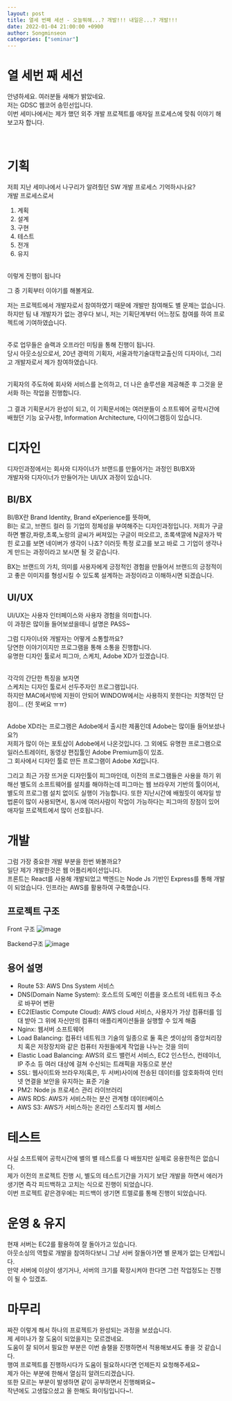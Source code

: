 ```yaml
---
layout: post
title: 열세 번째 세션 - 오늘뭐해...? 개발!!! 내일은...? 개발!!!
date: 2022-01-04 21:00:00 +0900
author: Songminseon
categories: ["seminar"]
---
```


# 열 세번 째 세선

안녕하세요. 여러분들 새해가 밝았네요. <br>
저는 GDSC 웹코어 송민선입니다. <br>
이번 세미나에서는 제가 했던 외주 개발 프로젝트를 애자일 프로세스에 맞춰 이야기 해보고자 합니다.

<br>

# 기획

저희 지난 세미나에서 나구리가 알려줬던 SW 개발 프로세스 기억하시나요?<br>
개발 프로세스로서 <br>

1. 계획
2. 설계
3. 구현
4. 테스트
5. 전개
6. 유지 <br><br>

이렇게 진행이 됩니다

그 중 기획부터 이야기를 해볼게요.

저는 프로젝트에서 개발자로서 참여하였기 때문에 개발만 참여해도 별 문제는 없습니다.<br>
하지만 팀 내 개발자가 없는 경우다 보니, 저는 기획단계부터 어느정도 참여를 하여 프로젝트에 기여하였습니다. <br><br>

주로 업무들은 슬랙과 오프라인 미팅을 통해 진행이 됩니다.<br>
당시 아웃소싱으로서, 20년 경력의 기획자, 서울과학기술대학교출신의 디자이너, 그리고 개발자로서 제가 참여하였습니다. <br><br>

기획자의 주도하에 회사와 서비스를 논의하고, 더 나은 솔루션을 제공해준 후 그것을 문서화 하는 작업을 진행합니다. <br><br>
그 결과 기획문서가 완성이 되고, 이 기획문서에는 여러분들이 소프트웨어 공학시간에 배웠던 기능 요구사항, Information Architecture, 다이어그램등이 있습니다.

# 디자인

디자인과정에서는 회사와 디자이너가 브랜드를 만들어가는 과정인 BI/BX와 <br>
개발자와 디자이너가 만들어가는 UI/UX 과정이 있습니다.

## BI/BX

BI/BX란 Brand Identity, Brand eXperience를 뜻하며,<br>
BI는 로고, 브랜드 컬러 등 기업의 정체성을 부여해주는 디자인과정입니다.
저희가 구글 하면 빨강,파랑,초록,노랑의 글씨가 써져있는 구글이 떠오르고,
초록색깔에 N글자가 박힌 로고를 보면 네이버가 생각이 나죠?
이러듯 특정 로고를 보고 바로 그 기업이 생각나게 만드는 과정이라고 보시면 될 것 같습니다.<br>

BX는 브랜드의 가치, 의미를 사용자에게 긍정적인 경험을 만들어서 브랜드의 긍정적이고 좋은 이미지를 형성시킬 수 있도록 설계하는 과정이라고 이해하시면 되겠습니다.

## UI/UX

UI/UX는 사용자 인터페이스와 사용자 경험을 의미합니다. <br>
이 과정은 많이들 들어보셨을테니 설명은 PASS~ <br>

그럼 디자이너와 개발자는 어떻게 소통할까요? <br>
당연한 이야기이지만 프로그램을 통해 소통을 진행합니다. <br>
유명한 디자인 툴로서 피그마, 스케치, Adobe XD가 있겠습니다.<br><br>

각각의 간단한 특징을 보자면<br>
스케치는 디자인 툴로서 선두주자인 프로그램입니다. <br>
하지만 MAC에서밖에 지원이 안되어 WINDOW에서는 사용하지 못한다는 치명적인 단점이... (전 못써요 ㅠㅠ)<br><br>

Adobe XD라는 프로그램은 Adobe에서 출시한 제품인데 Adobe는 많이들 들어보셨나요?)<br>
저희가 많이 아는 포토샵이 Adobe에서 나온것입니다. 그 외에도 유명한 프로그램으로 일러스트레이터, 동영상 편집툴인 Adobe Premium등이 있죠.<br>
그 회사에서 디자인 툴로 만든 프로그램이 Adobe Xd입니다.<br>

그리고 최근 가장 뜨거운 디자인툴이 피그마인데, 이전의 프로그램들은 사용을 하기 위해선 별도의 소프트웨어를 설치를 해야하는데 피그마는 웹 브라우저 기반의 툴이어서, 별도의 프로그램 설치 없이도 실행이 가능합니다. 또한 지난시간에 배웠듯이 에자일 방법론이 많이 사용되면서, 동시에 여러사람이 작업이 가능하다는 피그마의 장점이 있어
애자일 프로젝트에서 많이 선호됩니다.

# 개발

그럼 가장 중요한 개발 부분을 한번 봐볼까요?<br>
일단 제가 개발한것은 웹 어플리케이션입니다.<br>
프론트는 React를 사용해 개발되었고 백엔드는 Node Js 기반인 Express를 통해 개발이 되었습니다. 인프라는 AWS를 활용하여 구축했습니다.

## 프로젝트 구조

Front 구조
![image](https://user-images.githubusercontent.com/52899141/148076196-41c89205-357e-48b2-8f28-3a931a851129.png)

Backend구조
![image](https://user-images.githubusercontent.com/52899141/148076290-4dd642ca-3ec9-429b-87fb-c950873e4f46.png)

## 용어 설명

- Route 53: AWS Dns System 서비스
- DNS(Domain Name System): 호스트의 도메인 이름을 호스트의 네트워크 주소로 바꾸어 변환
- EC2(Elastic Compute Cloud): AWS cloud 서비스, 사용자가 가상 컴퓨터를 임대 받아 그 위에 자신만의 컴퓨터 애플리케이션들을 실행할 수 있게 해줌
- Nginx: 웹서버 소프트웨어
- Load Balancing: 컴퓨터 네트워크 기술의 일종으로 둘 혹은 셋이상의 중앙처리장치 혹은 저장장치와 같은 컴퓨터 자원들에게 작업을 나누는 것을 의미
- Elastic Load Balancing: AWS의 로드 밸런서 서비스, EC2 인스턴스, 컨테이너, IP 주소 등 여러 대상에 걸쳐 수신되는 트래픽을 자동으로 분산
- SSL: 웹사이트와 브라우저(혹은, 두 서버)사이에 전송된 데이터를 암호화하여 인터넷 연결을 보안을 유지하는 표준 기술
- PM2: Node js 프로세스 관리 라이브러리
- AWS RDS: AWS가 서비스하는 분산 관계형 데이터베이스
- AWS S3: AWS가 서비스하는 온라인 스토리지 웹 서비스

# 테스트

사실 소프트웨어 공학시간에 별의 별 테스트를 다 배웠지만 실제로 응용한적은 없습니다.<br>
제가 이전의 프로젝트 진행 시, 별도의 테스트기간을 가지기 보단 개발을 하면서 에러가 생기면 즉각 피드백하고 고치는 식으로 진행이 되었습니다.<br>
이번 프로젝트 같은경우에는 피드백이 생기면 트렐로를 통해 진행이 되었습니다.<br>

# 운영 & 유지

현재 서버는 EC2를 활용하여 잘 돌아가고 있습니다.<br>
아웃소싱의 역할로 개발을 참여하다보니 그냥 서버 잘돌아가면 별 문제가 없는 단계입니다.<br>
만약 서버에 이상이 생기거나, 서버의 크기를 확장시켜야 한다면 그런 작업정도는 진행이 될 수 있겠죠.

# 마무리

짜잔 이렇게 해서 하나의 프로젝트가 완성되는 과정을 보셨습니다.<br>
제 세미나가 잘 도움이 되었을지는 모르겠네요.<br>
도움이 잘 되어서 필요한 부분은 이번 솔챌을 진행하면서 적용해보셔도 좋을 것 같습니다.<br>
행여 프로젝트를 진행하시다가 도움이 필요하시다면 언제든지 요청해주세요~<br>
제가 아는 부분에 한해서 열심히 알려드리겠습니다.<br>
또한 모르는 부분이 발생하면 같이 공부하면서 진행해봐요~<br>
작년에도 고생많으셨고 올 한해도 화이팅입니다~!.
